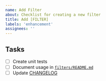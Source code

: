 ```yaml
---
name: Add Filter
about: Checklist for creating a new filter
title: Add [FILTER]
labels: 'enhancement'
assignees: ''
---
```


## Tasks

- [ ] Create unit tests
- [ ] Document usage in [`filters/README.md`](https://github.com/ashur/eleventy-toolkit/blob/main/src/filters/README.md)
- [ ] Update [CHANGELOG](https://github.com/ashur/eleventy-toolkit/blob/main/CHANGELOG.md)
